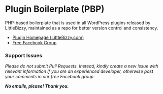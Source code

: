 # Plugin Boilerplate (PBP)

PHP-based boilerplate that is used in all WordPress plugins released by LittleBizzy, maintained as a repo for better version control and consistency.

* [Plugin Homepage (LittleBizzy.com)](https://www.littlebizzy.com/plugins/plugin-boilerplate)
* [Free Facebook Group](https://www.facebook.com/groups/littlebizzy/)

### Support Issues

*Please do not submit Pull Requests. Instead, kindly create a new Issue with relevant information if you are an experienced developer, otherwise post your comments in our free Facebook group.*

***No emails, please! Thank you.***
